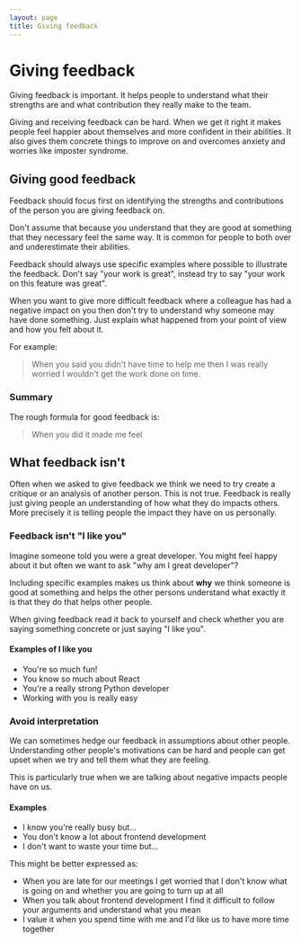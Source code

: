 ```yaml
---
layout: page
title: Giving feedback
---
```


# Giving feedback

Giving feedback is important. It helps people to understand what their strengths are and what contribution they really make to the team.

Giving and receiving feedback can be hard. When we get it right it makes people feel happier about themselves and more confident in their abilities. It also gives them concrete things to improve on and overcomes anxiety and worries like imposter syndrome.

## Giving good feedback

Feedback should focus first on identifying the strengths and contributions of the person you are giving feedback on.

Don't assume that because you understand that they are good at something that they necessary feel the same way. It is common for people to both over and underestimate their abilities.

Feedback should always use specific examples where possible to illustrate the feedback. Don't say "your work is great", instead try to say "your work on this feature was great".

When you want to give more difficult feedback where a colleague has had a negative impact on you then don't try to understand why someone may have done something. Just explain what happened from your point of view and how you felt about it.

For example:

> When you said you didn't have time to help me then I was really worried I wouldn't get the work done on time.

### Summary

The rough formula for good feedback is:

> When you did <the thing> it made me feel <the impact> 

## What feedback isn't

Often when we asked to give feedback we think we need to try create a critique or an analysis of another person. This is not true. Feedback is really just giving people an understanding of how what they do impacts others. More precisely it is telling people the impact they have on us personally.

### Feedback isn't "I like you"

Imagine someone told you were a great developer. You might feel happy about it but often we want to ask "why am I great developer"?

Including specific examples makes us think about **why** we think someone is good at something and helps the other persons understand what exactly it is that they do that helps other people.

When giving feedback read it back to yourself and check whether you are saying something concrete or just saying "I like you".

#### Examples of I like you

* You're so much fun!
* You know so much about React
* You're a really strong Python developer
* Working with you is really easy

### Avoid interpretation

We can sometimes hedge our feedback in assumptions about other people. Understanding other people's motivations can be hard and people can get upset when we try and tell them what they are feeling.

This is particularly true when we are talking about negative impacts people have on us.

#### Examples

* I know you're really busy but...
* You don't know a lot about frontend development
* I don't want to waste your time but...

This might be better expressed as:

* When you are late for our meetings I get worried that I don't know what is going on and whether you are going to turn up at all
* When you talk about frontend development I find it difficult to follow your arguments and understand what you mean
* I value it when you spend time with me and I'd like us to have more time together